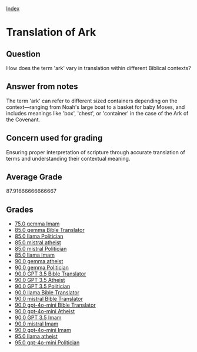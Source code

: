
[Index](../../index.md)
# Translation of Ark
## Question
How does the term 'ark' vary in translation within different Biblical contexts?

## Answer from notes
The term 'ark' can refer to different sized containers depending on the context—ranging from Noah's large boat to a basket for baby Moses, and includes meanings like 'box', 'chest', or 'container' in the case of the Ark of the Covenant.

## Concern used for grading
Ensuring proper interpretation of scripture through accurate translation of terms and understanding their contextual meaning.

## Average Grade
87.91666666666667

## Grades
 * [75.0 gemma Imam](../answers/gemma_Imam/Translation_of_Ark.md)
 * [85.0 gemma Bible Translator](../answers/gemma_Bible_Translator/Translation_of_Ark.md)
 * [85.0 llama Politician](../answers/llama_Politician/Translation_of_Ark.md)
 * [85.0 mistral atheist](../answers/mistral_atheist/Translation_of_Ark.md)
 * [85.0 mistral Politician](../answers/mistral_Politician/Translation_of_Ark.md)
 * [85.0 llama Imam](../answers/llama_Imam/Translation_of_Ark.md)
 * [90.0 gemma atheist](../answers/gemma_atheist/Translation_of_Ark.md)
 * [90.0 gemma Politician](../answers/gemma_Politician/Translation_of_Ark.md)
 * [90.0 GPT 3.5 Bible Translator](../answers/GPT_3.5_Bible_Translator/Translation_of_Ark.md)
 * [90.0 GPT 3.5 Atheist](../answers/GPT_3.5_Atheist/Translation_of_Ark.md)
 * [90.0 GPT 3.5 Politician](../answers/GPT_3.5_Politician/Translation_of_Ark.md)
 * [90.0 llama Bible Translator](../answers/llama_Bible_Translator/Translation_of_Ark.md)
 * [90.0 mistral Bible Translator](../answers/mistral_Bible_Translator/Translation_of_Ark.md)
 * [90.0 gpt-4o-mini Bible Translator](../answers/gpt-4o-mini_Bible_Translator/Translation_of_Ark.md)
 * [90.0 gpt-4o-mini Atheist](../answers/gpt-4o-mini_Atheist/Translation_of_Ark.md)
 * [90.0 GPT 3.5 Imam](../answers/GPT_3.5_Imam/Translation_of_Ark.md)
 * [90.0 mistral Imam](../answers/mistral_Imam/Translation_of_Ark.md)
 * [90.0 gpt-4o-mini Imam](../answers/gpt-4o-mini_Imam/Translation_of_Ark.md)
 * [95.0 llama atheist](../answers/llama_atheist/Translation_of_Ark.md)
 * [95.0 gpt-4o-mini Politician](../answers/gpt-4o-mini_Politician/Translation_of_Ark.md)
